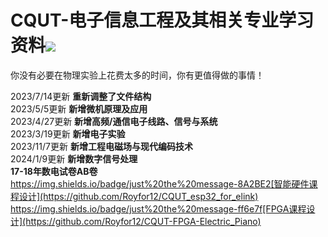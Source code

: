 # CQUT-电子信息工程及其相关专业学习资料![](https://img.shields.io/badge/license-MIT-blue)

你没有必要在物理实验上花费太多的时间，你有更值得做的事情！

2023/7/14更新
**重新调整了文件结构**\
2023/5/5更新
**新增微机原理及应用**\
2023/4/27更新
**新增高频/通信电子线路、信号与系统**\
2023/3/19更新
**新增电子实验**\
2023/11/7更新
**新增工程电磁场与现代编码技术**\
2024/1/9更新
**新增数字信号处理**\
**17-18年数电试卷AB卷**\
https://img.shields.io/badge/just%20the%20message-8A2BE2[智能硬件课程设计](https://github.com/Royfor12/CQUT_esp32_for_elink)
https://img.shields.io/badge/just%20the%20message-ff6e7f[FPGA课程设计](https://github.com/Royfor12/CQUT-FPGA-Electric_Piano)
